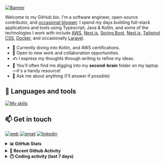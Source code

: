 [![Banner](https://raw.githubusercontent.com/wilfriedago/wilfriedago/main/assets/1.png)][website]

Welcome to my GitHub bio. I'm a software engineer, open-source contributor, and [occasional blogger][blog]. I spend my days building full-stack applications and tools using Typescript, Java & Kotlin, and some of the technologies I work with include [AWS](https://aws.amazon.com/fr/), [Next.js](https://nextjs.org/), [Spring Boot](https://spring.io/projects/spring-boot), [Nest.js](https://nestjs.com/), [Tailwind CSS](https://github.com/tailwindlabs/tailwindcss), [Docker](https://www.docker.com/), and occasionally [Laravel](https://laravel.com/).

- 🔭 Currently diving into Kotlin, and AWS certifications.
- 👯 Open to new work and collaboration opportunities.
- ✍️ I express my thoughts through writing to refine my ideas.
- 🧠 You'll often find me digging into my **second-brain** folder on my laptop—it's a handy resource!
- 💬 Ask me about anything (I'll answer if possible)

## 🎨 Languages and tools

[![My skills](https://skillicons.dev/icons?i=typescript,js,nodejs,nest,java,kotlin,spring,python,fastapi,django,aws,docker,vscode,idea,tailwind&perline=15)](https://wilfriedago.dev/about#skills)

## 📫 Get in touch
[![web](https://img.shields.io/badge/WEBSITE-12100E?logo=google-earth&color=282A36)][website]
[![email](https://img.shields.io/badge/MAIL-12100E?logo=mailgun&color=282A36)][mail]
[![linkedin](https://img.shields.io/badge/LINKEDIN-12100E?logo=linkedin&color=282A36)][linkedin]


<details>
  <summary><b>📊 GitHub Stats</b></summary>
	<br/>
	<p align="left">
		<img width="49.5%" src="https://github-readme-stats.vercel.app/api?username=wilfriedago&show_icons=true&count_private=true&title_color=10b981&icon_color=10b981&theme=react&hide_border=true&rank_icon=github" />
		<img width="49.5%" src="https://streak-stats.demolab.com/?user=wilfriedago&hide_border=true&theme=react&ring=10b981&fire=fff&currStreakNum=fff&sideLabels=10b981&currStreakLabel=10b981&sideNums=fff" />
	</p>
</details>

<details>
  <summary><b>📅 Recent Github Activity</b></summary>
	<br>

<!--RECENT_ACTIVITY:last_update-->
Last Updated: Sunday, February 2nd, 2025, 4:15:52 AM
<!--RECENT_ACTIVITY:last_update_end-->

<!--RECENT_ACTIVITY:start-->
1. ⭐ Starred [block/goose](https://github.com/block/goose)<br>
2. ⭐ Starred [payloadcms/payload](https://github.com/payloadcms/payload)<br>
3. ⭐ Starred [QwenLM/Qwen2.5](https://github.com/QwenLM/Qwen2.5)<br>
4. ⬆️ Pushed 718 commit(s) to [wilfriedago/gitbutler](https://github.com/wilfriedago/gitbutler)<br>
5. ⭐ Starred [deepseek-ai/DeepSeek-R1](https://github.com/deepseek-ai/DeepSeek-R1)<br>
<!--RECENT_ACTIVITY:end-->
</details>

<details>
  <summary><b>🕐 Coding activity (last 7 days)</b></summary>
	<br>

<!--START_SECTION:waka-->

```python
Total Time: 33 hrs 39 mins

Java              21 hrs 32 mins  ███████████████▓░░░░░░░░░   63.29 %
CSS               2 hrs 12 mins   █▓░░░░░░░░░░░░░░░░░░░░░░░   06.47 %
XML               1 hr 31 mins    █░░░░░░░░░░░░░░░░░░░░░░░░   04.48 %
JavaScript        1 hr 8 mins     █░░░░░░░░░░░░░░░░░░░░░░░░   03.35 %
TypeScript        49 mins         ▓░░░░░░░░░░░░░░░░░░░░░░░░   02.44 %
SQL               36 mins         ▒░░░░░░░░░░░░░░░░░░░░░░░░   01.80 %
Other             22 mins         ▒░░░░░░░░░░░░░░░░░░░░░░░░   01.10 %
```

<!--END_SECTION:waka-->
</details>

[website]: https://wilfriedago.dev
[linkedin]: https://linkedin.com/in/wilfriedago
[blog]: https://wilfriedago.dev/blog
[mail]: mailto:me@wilfriedago.dev
